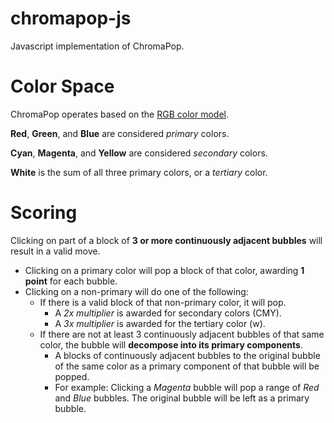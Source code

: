 chromapop-js
============

Javascript implementation of ChromaPop.

# Color Space

ChromaPop operates based on the [RGB color model](http://en.wikipedia.org/wiki/RGB_color_model).

__Red__, __Green__, and __Blue__ are considered *primary* colors.

__Cyan__, __Magenta__, and __Yellow__ are considered *secondary* colors.

__White__ is the sum of all three primary colors, or a *tertiary* color.

# Scoring

Clicking on part of a block of __3 or more continuously adjacent bubbles__ will result in a valid move.

- Clicking on a primary color will pop a block of that color, awarding __1 point__ for each bubble.
- Clicking on a non-primary will do one of the following:
  - If there is a valid block of that non-primary color, it will pop.
      - A *2x multiplier* is awarded for secondary colors (CMY).
      - A *3x multiplier* is awarded for the tertiary color (w).
  - If there are not at least 3 continuously adjacent bubbles of that same color, the bubble will __decompose into its primary components__.
      - A blocks of continuously adjacent bubbles to the original bubble of the same color as a primary component of that bubble will be popped.
      - For example: Clicking a *Magenta* bubble will pop a range of *Red* and *Blue* bubbles. The original bubble will be left as a primary bubble.
